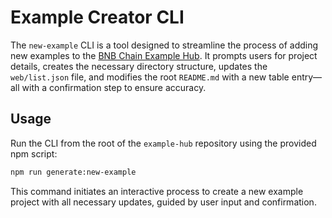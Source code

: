 # Example Creator CLI

The `new-example` CLI is a tool designed to streamline the process of adding new examples to
the [BNB Chain Example Hub](https://github.com/bnb-chain/example-hub). It prompts users for project details, creates the
necessary directory structure, updates the `web/list.json` file, and modifies the root `README.md` with a new table
entry—all with a confirmation step to ensure accuracy.

## Usage

Run the CLI from the root of the `example-hub` repository using the provided npm script:

```bash
npm run generate:new-example
```

This command initiates an interactive process to create a new example project with all necessary updates, guided by user
input and confirmation.
